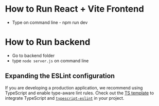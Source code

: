 
# How to Run React + Vite Frontend

- Type on command line - npm run dev

# How to Run backend

- Go to backend folder
- type `node server.js` on command line

## Expanding the ESLint configuration

If you are developing a production application, we recommend using TypeScript and enable type-aware lint rules. Check out the [TS template](https://github.com/vitejs/vite/tree/main/packages/create-vite/template-react-ts) to integrate TypeScript and [`typescript-eslint`](https://typescript-eslint.io) in your project.

